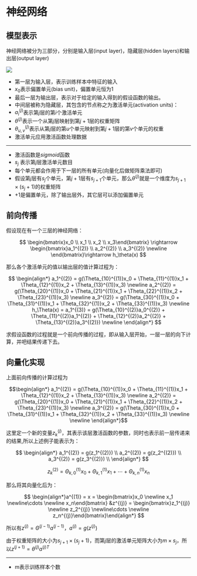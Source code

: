 # 神经网络

## 模型表示

神经网络被分为三部分，分别是输入层(input layer)，隐藏层(hidden layers)和输出层(output layer)

![](http://scruel.gitee.io/ml-andrewng-notes/image/20180116_001543.png)

+ 第一层为输入层，表示训练样本中特征的输入
 + $x_0$表示偏置单元(bias unit)，偏置单元恒为$1$
+ 最后一层为输出层，表示对于给定的输入得到的假设函数的输出。
+ 中间层被称为隐藏层，其包含的节点称之为激活单元(activation units)：
 + $a_i^{(j)}$表示第$j$层的第$i$个激活单元
 + $\theta^{(j)}$表示一个从第$j$层映射到第$j+1$层的权重矩阵
 + $\theta^{(j)}_{u,v}$表示从第$j$层的第$u$个单元映射到第$j+1$层的第$v$个单元的权重
 + 激活单元应用激活函数处理数据

---

+ 激活函数是$sigmoid$函数
+ $s_j$ 表示第$j$层激活单元数目
+ 每个单元都会作用于下一层的所有单元(向量化后做矩阵乘法即可)
+ 假设第$j$层有$s_j$个单元，第$j+1$层有$s_{j+1}$个单元，那么$\theta^{(j)}$就是一个维度为$s_{j+1} \times (s_j+1)$的权重矩阵
+ $+1$是偏置单元，除了输出层外，其它层可以添加偏置单元

## 前向传播

假设现在有一个三层的神经网络：

$$
\begin{bmatrix}x_0 \\ x_1 \\ x_2 \\ x_3\end{bmatrix}
\rightarrow
\begin{bmatrix}a_1^{(2)} \\ a_2^{(2)} \\ a_3^{(2)} \newline \end{bmatrix}\rightarrow h_\theta(x)
$$

那么各个激活单元的值以输出层的值计算过程为：

$$
\begin{align*} a_1^{(2)} = g(\Theta_{10}^{(1)}x_0 + \Theta_{11}^{(1)}x_1 + \Theta_{12}^{(1)}x_2 + \Theta_{13}^{(1)}x_3) \newline a_2^{(2)} = g(\Theta_{20}^{(1)}x_0 + \Theta_{21}^{(1)}x_1 + \Theta_{22}^{(1)}x_2 + \Theta_{23}^{(1)}x_3) \newline a_3^{(2)} = g(\Theta_{30}^{(1)}x_0 + \Theta_{31}^{(1)}x_1 + \Theta_{32}^{(1)}x_2 + \Theta_{33}^{(1)}x_3) \newline h_\Theta(x) = a_1^{(3)} = g(\Theta_{10}^{(2)}a_0^{(2)} + \Theta_{11}^{(2)}a_1^{(2)} + \Theta_{12}^{(2)}a_2^{(2)} + \Theta_{13}^{(2)}a_3^{(2)}) \newline \end{align*}
$$

求假设函数的过程就是一个前向传播的过程，即从输入层开始，一层一层的向下计算，并吧结果传递下去。

## 向量化实现

上面前向传播的计算过程为

$$\begin{align*} a_1^{(2)} = g(\Theta_{10}^{(1)}x_0 + \Theta_{11}^{(1)}x_1 + \Theta_{12}^{(1)}x_2 + \Theta_{13}^{(1)}x_3) \newline a_2^{(2)} = g(\Theta_{20}^{(1)}x_0 + \Theta_{21}^{(1)}x_1 + \Theta_{22}^{(1)}x_2 + \Theta_{23}^{(1)}x_3) \newline a_3^{(2)} = g(\Theta_{30}^{(1)}x_0 + \Theta_{31}^{(1)}x_1 + \Theta_{32}^{(1)}x_2 + \Theta_{33}^{(1)}x_3) \newline  \newline \end{align*}$$

这里定一个新的变量$z_k^{(j)}$，其表示该层激活函数的参数，同时也表示前一层传递来的结果,所以上述例子能表示为：

$$
\begin{align*}
	a_1^{(2)} = g(z_1^{(2)}) \\
    a_2^{(2)} = g(z_2^{(2)}) \\
    a_3^{(2)} = g(z_3^{(2)}) \\
\end{align*}
$$

$$
z_k^{(2)} = \Theta_{k,0}^{(1)}x_0 + \Theta_{k,1}^{(1)}x_1 + \cdots + \Theta_{k,n}^{(1)}x_n
$$

那么将其向量化后为：

$$
\begin{align*}a^{(1)} = x = \begin{bmatrix}x_0 \newline x_1 \newline\cdots \newline x_n\end{bmatrix} &z^{(j)} = \begin{bmatrix}z_1^{(j)} \newline z_2^{(j)} \newline\cdots \newline z_n^{(j)}\end{bmatrix}\end{align*}
$$

所以有$z^{(j)} = \Theta^{(j-1)}a^{(j-1)}$，$a^{(j)}=g(z^{(j)})$

由于权重矩阵的大小为$s_{j+1} \times (s_j+1)$，而第$j$层的激活单元矩阵大小为$m \times s_j$，所以$z^{(j+1)} = \theta^{(j)}a^{(j)T}$

---

+ m表示训练样本个数


